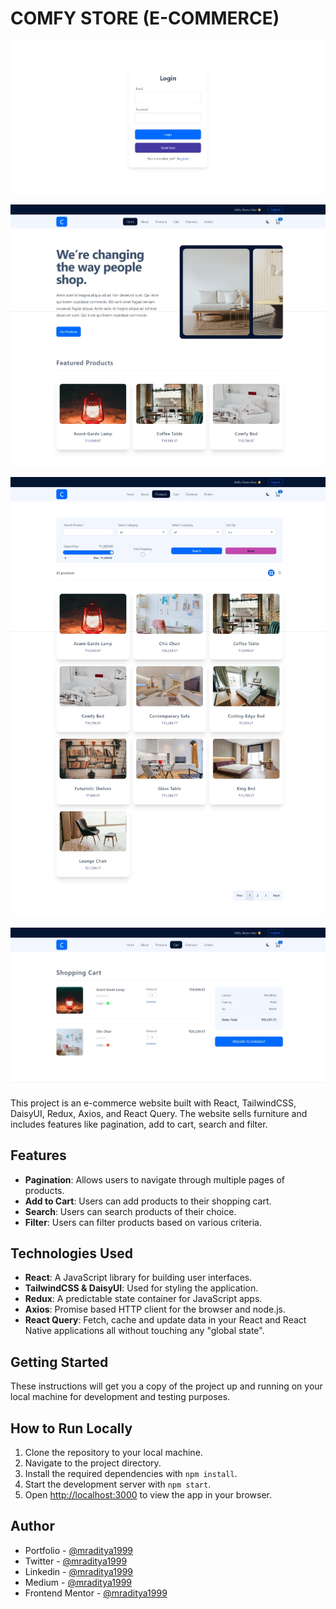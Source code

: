# COMFY STORE (E-COMMERCE)

[![Comfy Store](./design/comfy-store-01-login.jpeg)](https://react-20-comfy-store.netlify.app)

[![Comfy Store](./design/comfy-store-03-Home.jpeg)](https://react-20-comfy-store.netlify.app)

[![Comfy Store](./design/comfy-store-05-products.jpeg)](https://react-20-comfy-store.netlify.app)

[![Comfy Store](./design/comfy-store-06-cart.jpeg)](https://react-20-comfy-store.netlify.app)

This project is an e-commerce website built with React, TailwindCSS, DaisyUI, Redux, Axios, and React Query. The website sells furniture and includes features like pagination, add to cart, search and filter.

## Features

- **Pagination**: Allows users to navigate through multiple pages of products.
- **Add to Cart**: Users can add products to their shopping cart.
- **Search**: Users can search products of their choice.
- **Filter**: Users can filter products based on various criteria.

## Technologies Used

- **React**: A JavaScript library for building user interfaces.
- **TailwindCSS & DaisyUI**: Used for styling the application.
- **Redux**: A predictable state container for JavaScript apps.
- **Axios**: Promise based HTTP client for the browser and node.js.
- **React Query**: Fetch, cache and update data in your React and React Native applications all without touching any "global state".

## Getting Started

These instructions will get you a copy of the project up and running on your local machine for development and testing purposes.

## How to Run Locally

1. Clone the repository to your local machine.
2. Navigate to the project directory.
3. Install the required dependencies with `npm install`.
4. Start the development server with `npm start`.
5. Open [http://localhost:3000](http://localhost:3000) to view the app in your browser.

## Author

- Portfolio - [@mraditya1999](https://adityayadav-dev.netlify.app)
- Twitter - [@mraditya1999](https://twitter.com/mraditya1999)
- Linkedin - [@mraditya1999](https://www.linkedin.com/in/mraditya1999/)
- Medium - [@mraditya1999](https://medium.com/@mraditya1999)
- Frontend Mentor - [@mraditya1999](https://www.frontendmentor.io/profile/Aditya-oss-creator)
